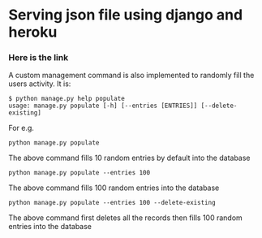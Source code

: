 # Serving json file using django and heroku
### Here is the <a src="http://activityperiod-fullthrottle.herokuapp.com/">link</a>

A custom management command is also implemented to randomly fill the users activity. It is:
```
$ python manage.py help populate
usage: manage.py populate [-h] [--entries [ENTRIES]] [--delete-existing]
```
For e.g.
```
python manage.py populate
```
The above command fills 10 random entries by default into the database


```
python manage.py populate --entries 100
```
The above command fills 100 random entries into the database

```
python manage.py populate --entries 100 --delete-existing
```
The above command first deletes all the records then fills 100 random entries into the database